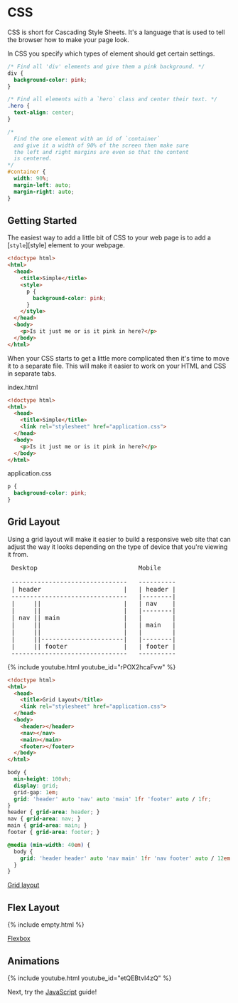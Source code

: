 # CSS

CSS is short for Cascading Style Sheets. It's a language that is used to tell
the browser how to make your page look.

In CSS you specify which types of element should get certain settings.

```css
/* Find all 'div' elements and give them a pink background. */
div {
  background-color: pink;
}

/* Find all elements with a `hero` class and center their text. */
.hero {
  text-align: center;
}

/*
  Find the one element with an id of `container`
  and give it a width of 90% of the screen then make sure
  the left and right margins are even so that the content
  is centered.
*/
#container {
  width: 90%;
  margin-left: auto;
  margin-right: auto;
}
```

## Getting Started

The easiest way to add a little bit of CSS to your web page is to add a
[`style`][style] element to your webpage.

```html
<!doctype html>
<html>
  <head>
    <title>Simple</title>
    <style>
      p {
        background-color: pink;
      }
    </style>
  </head>
  <body>
    <p>Is it just me or is it pink in here?</p>
  </body>
</html>
```

When your CSS starts to get a little more complicated then it's time to move it
to a separate file. This will make it easier to work on your HTML and CSS in
separate tabs.

index.html
```html
<!doctype html>
<html>
  <head>
    <title>Simple</title>
    <link rel="stylesheet" href="application.css">
  </head>
  <body>
    <p>Is it just me or is it pink in here?</p>
  </body>
</html>
```

application.css
```css
p {
  background-color: pink;
}
```

## Grid Layout

Using a grid layout will make it easier to build a responsive web site that can
adjust the way it looks depending on the type of device that you're viewing it
from.

<pre>
 Desktop                           Mobile

 -------------------------------   ----------
 | header                      |   | header |
 -------------------------------   |--------|
 |     ||                      |   | nav    |
 |     ||                      |   |--------|
 | nav || main                 |   |        |
 |     ||                      |   | main   |
 |     ||                      |   |        |
 |     ||----------------------|   |--------|
 |     || footer               |   | footer |
 -------------------------------   ----------
</pre>

{% include youtube.html youtube_id="rPOX2hcaFvw" %}

```html
<!doctype html>
<html>
  <head>
    <title>Grid Layout</title>
    <link rel="stylesheet" href="application.css">
  </head>
  <body>
    <header></header>
    <nav></nav>
    <main></main>
    <footer></footer>
  </body>
</html>
```

```css
body {
  min-height: 100vh;
  display: grid;
  grid-gap: 1em;
  grid: 'header' auto 'nav' auto 'main' 1fr 'footer' auto / 1fr;
}
header { grid-area: header; }
nav { grid-area: nav; }
main { grid-area: main; }
footer { grid-area: footer; }

@media (min-width: 40em) {
  body {
    grid: 'header header' auto 'nav main' 1fr 'nav footer' auto / 12em 1fr;
  }
}
```

[Grid layout](https://codepen.io/miriamsuzanne/pen/JjPeQYP?editors=1100)

## Flex Layout

{% include empty.html %}

[Flexbox](https://developer.mozilla.org/en-US/docs/Learn/CSS/CSS_layout/Flexbox)

<!--
TODO:: Describe

* inline css
* document `<style>` section
* external css file.
* code comments
* selectors
  * element type
  * id - there can only be one
  * class
  * '.img' vs '#img' vs 'img'
* grid system
  * flex vs percentage/pixels
    * 960/12
* box model
* responsive design (desktop, mobile, tablet)
* confetti css
* testing a selector in the browser. `querySelector(selector)`

-->

## Animations

{% include youtube.html youtube_id="etQEBtvI4zQ" %}

Next, try the [JavaScript][js] guide!

[js]: ./javascript.html
